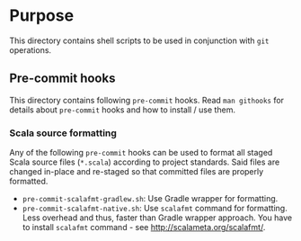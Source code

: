 <!--
#
# Licensed to the Apache Software Foundation (ASF) under one or more contributor
# license agreements.  See the NOTICE file distributed with this work for additional
# information regarding copyright ownership.  The ASF licenses this file to you
# under the Apache License, Version 2.0 (the # "License"); you may not use this
# file except in compliance with the License.  You may obtain a copy of the License
# at:
#
# http://www.apache.org/licenses/LICENSE-2.0
#
# Unless required by applicable law or agreed to in writing, software distributed
# under the License is distributed on an "AS IS" BASIS, WITHOUT WARRANTIES OR
# CONDITIONS OF ANY KIND, either express or implied.  See the License for the
# specific language governing permissions and limitations under the License.
#
-->

# Purpose

This directory contains shell scripts to be used in conjunction with `git` operations.

## Pre-commit hooks

This directory contains following `pre-commit` hooks. Read `man githooks` for details
about `pre-commit` hooks and how to install / use them.

### Scala source formatting

Any of the following `pre-commit` hooks can be used to format all staged Scala source files (`*.scala`)
according to project standards. Said files are changed in-place and re-staged so that committed
files are properly formatted.

* `pre-commit-scalafmt-gradlew.sh`: Use Gradle wrapper for formatting.
* `pre-commit-scalafmt-native.sh`: Use `scalafmt` command for formatting. Less overhead and thus,
  faster than Gradle wrapper approach. You have to install `scalafmt` command - see http://scalameta.org/scalafmt/.
